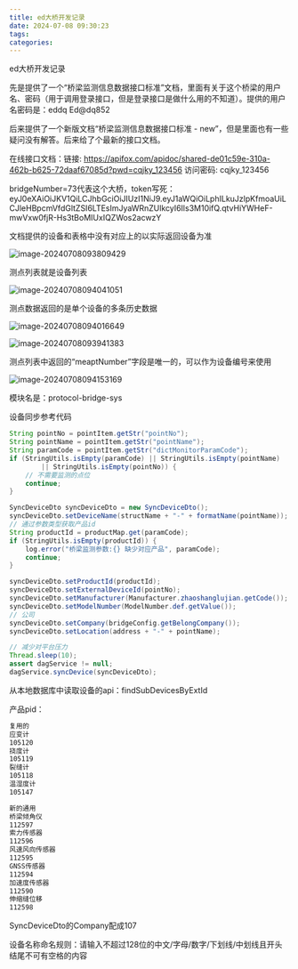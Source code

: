 ```yaml
---
title: ed大桥开发记录
date: 2024-07-08 09:30:23
tags:
categories:
---
```


ed大桥开发记录



先是提供了一个“桥梁监测信息数据接口标准”文档，里面有关于这个桥梁的用户名、密码（用于调用登录接口，但是登录接口是做什么用的不知道）。提供的用户名密码是：eddq   Ed@dq852



后来提供了一个新版文档“桥梁监测信息数据接口标准 - new”，但是里面也有一些疑问没有解答。后来给了个最新的接口文档。



在线接口文档：链接: https://apifox.com/apidoc/shared-de01c59e-310a-462b-b625-72daaf67085d?pwd=cqjky_123456 访问密码: cqjky_123456

bridgeNumber=73代表这个大桥，token写死：eyJ0eXAiOiJKV1QiLCJhbGciOiJIUzI1NiJ9.eyJ1aWQiOiLphILkuJzlpKfmoaUiLCJleHBpcmVfdGltZSI6LTEsImJyaWRnZUlkcyI6Ils3M10ifQ.qtvHiYWHeF-mwVxw0fjR-Hs3tBoMIUxIQZWos2acwzY



文档提供的设备和表格中没有对应上的以实际返回设备为准

![image-20240708093809429](https://pic.tele.anmeng.tech/file/fbdb8ca1807cd1daeca60.png)





测点列表就是设备列表

![image-20240708094041051](https://pic.tele.anmeng.tech/file/a17d1611f08b296c73620.png)



测点数据返回的是单个设备的多条历史数据

![image-20240708094016649](https://pic.tele.anmeng.tech/file/007f9271989a9ff9ad4ef.png)

![image-20240708093941383](https://pic.tele.anmeng.tech/file/4f3670ab6bcaf6153d17c.png)



测点列表中返回的“meaptNumber”字段是唯一的，可以作为设备编号来使用

![image-20240708094153169](https://pic.tele.anmeng.tech/file/c414b180a0a30a5e425ac.png)





模块名是：protocol-bridge-sys



设备同步参考代码

```java
String pointNo = pointItem.getStr("pointNo");
String pointName = pointItem.getStr("pointName");
String paramCode = pointItem.getStr("dictMonitorParamCode");
if (StringUtils.isEmpty(paramCode) || StringUtils.isEmpty(pointName)
        || StringUtils.isEmpty(pointNo)) {
    // 不需要监测的点位
    continue;
}

SyncDeviceDto syncDeviceDto = new SyncDeviceDto();
syncDeviceDto.setDeviceName(structName + "-" + formatName(pointName));
// 通过参数类型获取产品id
String productId = productMap.get(paramCode);
if (StringUtils.isEmpty(productId)) {
    log.error("桥梁监测参数:{} 缺少对应产品", paramCode);
    continue;
}

syncDeviceDto.setProductId(productId);
syncDeviceDto.setExternalDeviceId(pointNo);
syncDeviceDto.setManufacturer(Manufacturer.zhaoshanglujian.getCode());
syncDeviceDto.setModelNumber(ModelNumber.def.getValue());
// 公司
syncDeviceDto.setCompany(bridgeConfig.getBelongCompany());
syncDeviceDto.setLocation(address + "-" + pointName);

// 减少对平台压力
Thread.sleep(10);
assert dagService != null;
dagService.syncDevice(syncDeviceDto);
```



从本地数据库中读取设备的api：findSubDevicesByExtId



产品pid：

```tex
复用的
应变计	
105120	
挠度计	
105119
裂缝计
105118
温湿度计
105147

新的通用
桥梁倾角仪	
112597
索力传感器	
112596
风速风向传感器	
112595
GNSS传感器	
112594
加速度传感器	
112590
伸缩缝位移	
112598
```



SyncDeviceDto的Company配成107



设备名称命名规则：请输入不超过128位的中文/字母/数字/下划线/中划线且开头结尾不可有空格的内容



















